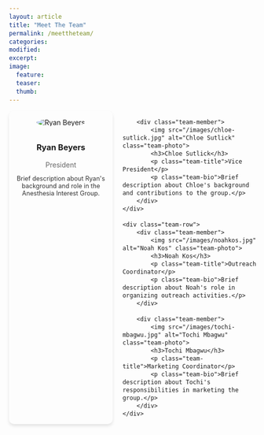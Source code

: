 ```yaml
---
layout: article
title: "Meet The Team"
permalink: /meettheteam/
categories: 
modified:
excerpt:
image:
  feature:
  teaser:
  thumb:
---
```


<div class="team-container">
    <div class="team-row">
        <div class="team-member">
            <img src="/images/ryan-beyers.jpg" alt="Ryan Beyers" class="team-photo">
            <h3>Ryan Beyers</h3>
            <p class="team-title">President</p>
            <p class="team-bio">Brief description about Ryan's background and role in the Anesthesia Interest Group.</p>
        </div>

        <div class="team-member">
            <img src="/images/chloe-sutlick.jpg" alt="Chloe Sutlick" class="team-photo">
            <h3>Chloe Sutlick</h3>
            <p class="team-title">Vice President</p>
            <p class="team-bio">Brief description about Chloe's background and contributions to the group.</p>
        </div>
    </div>

    <div class="team-row">
        <div class="team-member">
            <img src="/images/noahkos.jpg" alt="Noah Kos" class="team-photo">
            <h3>Noah Kos</h3>
            <p class="team-title">Outreach Coordinator</p>
            <p class="team-bio">Brief description about Noah's role in organizing outreach activities.</p>
        </div>

        <div class="team-member">
            <img src="/images/tochi-mbagwu.jpg" alt="Tochi Mbagwu" class="team-photo">
            <h3>Tochi Mbagwu</h3>
            <p class="team-title">Marketing Coordinator</p>
            <p class="team-bio">Brief description about Tochi's responsibilities in marketing the group.</p>
        </div>
    </div>
</div>

<style>
.team-container {
    display: flex;
    flex-direction: column;
    align-items: center;
    gap: 20px;
}

.team-row {
    display: flex;
    justify-content: center;
    gap: 20px;
}

.team-member {
    text-align: center;
    max-width: 250px;
    padding: 15px;
    border-radius: 10px;
    box-shadow: 0 4px 6px rgba(0,0,0,0.1);
}

.team-photo {
    width: 200px;
    height: 200px;
    object-fit: cover;
    border-radius: 50%;
    margin-bottom: 10px;
}

.team-title {
    color: #666;
    margin: 5px 0;
}

.team-bio {
    font-size: 0.9em;
    color: #333;
}
</style>

